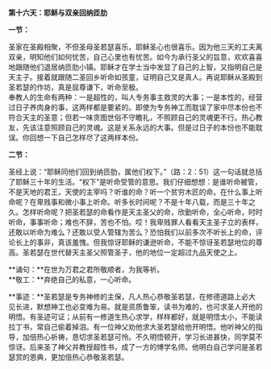 **第十六天：耶稣与双亲回纳匝肋**

**一节：**

圣家在圣殿相聚，不但圣母圣若瑟喜乐，耶稣圣心也很喜乐。因为他三天的工夫离双亲，明知他们如何忧苦，自己心里也有忧苦。如今为承行圣父的旨意，欢欢喜喜地跟随他们退居纳匝肋小镇。耶稣才在学士当中发显了自己的上智，又指明自己是天主子。接着就跟随二圣回乡听命如孩童，证明自己又是真人。再说耶稣从圣殿到圣若瑟的作坊，真是屈尊谦下，听命至极。  
奉教人的生命有两种：一是超性的，叫人专务事主救灵的大事；一是本性的，经营过日子养肉身的事，这两样都是要紧的。即使为专务神工而耽误了家中尽本份也不符合天主的圣意；但若一味贪图世俗不守瞻礼，不照顾自己的灵魂更不行。热心教友，先该注意照顾自己的灵魂。这是关系永远的大事。但是过日子的本份也不能耽误。你回想一下自己怎样尽了这两样本份。

**二节：**

圣经上说：“耶稣同他们回到纳匝肋，属他们权下。”（路：2：51）这一句话就总括了耶稣三十年的生活。“权下”是听命受管的意思。我们仔细想想：是谁听命被管，不是天地的君王，天使的主宰吗？听谁的命？听一个贫穷木匠的命。在什么事上听命呢？在卑贱事和微小事上听命。听多长时间呢？不是十年八载，而是三十年之久。怎样听命呢？把圣若瑟的命看作是天主圣父的命，欣勤听命，全心听命，时时听命，事事听命；难也不辞，苦也不怕。哎！我卑贱罪人看看天主圣子立的表样，还敢以听命为难么？还敢以受人管辖为苦么？恐怕我们以前多次不听长上的命，评论长上的事非，真该羞愧。但我惊讶耶稣的谦逊听命，不能不惊讶圣若瑟地位的尊高。圣若瑟在世代替天主圣父照管圣子，他的地位一定超过九品天使之上。

**诵句：**在世为万君之君所敬顺者，为我等祈。  
**敬工：**弃绝自己的私意，一心听命。

**事迹：**圣若瑟是专务神修的主保，凡人热心恭敬圣若瑟，在修德道路上必大见长进，默想神工也必变难为易。就是资质鲁笨，读书为难的，也可求圣人开他的明悟。有圣迹可证；从前有一修道生热心求学，样样都好，就是明悟太小，不能读拉丁书，常自己偷着掉泪。有一位神父劝他求大圣若瑟给他开明悟。他听神父的指导，加倍热心祈祷，恳切求圣若瑟可怜。不久明悟顿开，学习长进甚快，同学莫不惊讶。后来圣了神父并教授超性书，成了一方的博学名师。他明白自己学问是圣若瑟赏的恩典，更加倍热心恭敬圣若瑟。